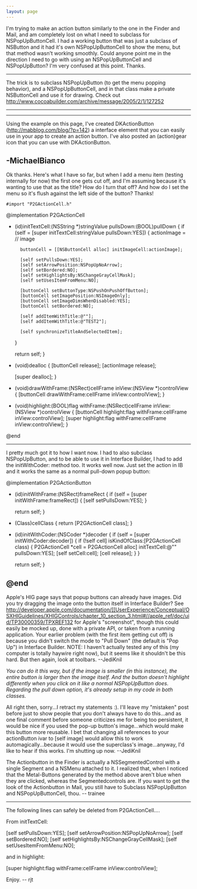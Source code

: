 ```yaml
---
layout: page
---
```


I'm trying to make an action button similarly to the one in the Finder and Mail, and am completely lost on what I need to subclass for NSPopUpButtonCell. I had a working button that was just a subclass of NSButton and it had it's own NSPopUpButtonCell to show the menu, but that method wasn't working smoothly. Could anyone point me in the direction I need to go with using an NSPopUpButtonCell and NSPopUpButton? I'm very confused at this point. Thanks.

----

The trick is to subclass NSPopUpButton (to get the menu popping behavior), and a NSPopUpButtonCell, and in that class make a private NSButtonCell and use it for drawing.  Check out http://www.cocoabuilder.com/archive/message/2005/2/1/127252

----

----
Using the example on this page, I've created DKActionButton (http://mabblog.com/blog/?p=142) a interface element that you can easily use in your app to create an action button. I've also posted an (action)gear icon that you can use with DKActionButton.

-MichaelBianco
----

Ok thanks. Here's what I have so far, but when I add a menu item (testing internally for now) the first one gets cut off, and I'm assuming because it's wanting to use that as the title? How do I turn that off? And how do I set the menu so it's flush against the left side of the button? Thanks!

    #import "P2GActionCell.h"

@implementation P2GActionCell

- (id)initTextCell:(NSString *)stringValue pullsDown:(BOOL)pullDown
{
	if (self = [super initTextCell:stringValue pullsDown:YES])
	{
		actionImage = // image
		
		buttonCell = [[NSButtonCell alloc] initImageCell:actionImage];
		
		[self setPullsDown:YES];
		[self setArrowPosition:NSPopUpNoArrow];
		[self setBordered:NO];
		[self setHighlightsBy:NSChangeGrayCellMask];
		[self setUsesItemFromMenu:NO];
		
		[buttonCell setButtonType:NSPushOnPushOffButton];
		[buttonCell setImagePosition:NSImageOnly];
		[buttonCell setImageDimsWhenDisabled:YES];
		[buttonCell setBordered:NO];
		
		[self addItemWithTitle:@""];
		[self addItemWithTitle:@"TEST2"];
		
		[self synchronizeTitleAndSelectedItem];
	}
	
	return self;
}

- (void)dealloc
{
	[buttonCell release];
	[actionImage release];
	
	[super dealloc];
}

- (void)drawWithFrame:(NSRect)cellFrame inView:(NSView *)controlView
{
	[buttonCell drawWithFrame:cellFrame inView:controlView];
}

- (void)highlight:(BOOL)flag withFrame:(NSRect)cellFrame inView:(NSView *)controlView
{
	[buttonCell highlight:flag withFrame:cellFrame inView:controlView];
	[super highlight:flag withFrame:cellFrame inView:controlView];
}

@end

----

I pretty much got it to how I want now. I had to also subclass NSPopUpButton, and to be able to use it in Interface Builder, I had to add the     initWithCoder: method too. It works well now. Just set the action in IB and it works the same as a normal pull-down popup button:
    
@implementation P2GActionButton

- (id)initWithFrame:(NSRect)frameRect
{
	if (self = [super initWithFrame:frameRect])
	{
		[self setPullsDown:YES];
	}
	
	return self;
}

+ (Class)cellClass
{
	return [P2GActionCell class];
}

- (id)initWithCoder:(NSCoder *)decoder
{
	if (self = [super initWithCoder:decoder])
	{
		if (!self cell] isKindOfClass:[P2GActionCell class)
		{
			P2GActionCell *cell = P2GActionCell alloc] initTextCell:@"" pullsDown:YES];
			[self setCell:cell];
			[cell release];
		}
	}

	return self;
}

@end
----
Apple's HIG page says that popup buttons can already have images. Did you try dragging the image onto the button itself in Interface Builder? See http://developer.apple.com/documentation/[[UserExperience/Conceptual/OSXHIGuidelines/XHIGControls/chapter_10_section_3.html#//apple_ref/doc/uid/TP30000359/TPXREF132 for Apple's "screenshot", though this could easily be mocked up, done with a private API, or taken from a running application. Your earlier problem (with the first item getting cut off) is because you didn't switch the mode to "Pull Down" (the default is "Pop Up") in Interface Builder. NOTE: I haven't actually tested any of this (my computer is totally haywire right now), but it seems like it shouldn't be this hard. But then again, look at toolbars. --JediKnil

*You can do it this way, but if the image is smaller (in this instance), the entire button is larger then the image itself. And the button doesn't highlight differently when you click on it like a normal NSPopUpButton does. Regarding the pull down option, it's already setup in my code in both classes.*

All right then, sorry...I retract my statements :). I'll leave my "mistaken" post before just to show people that you don't always have to do this...and as one final comment before someone criticizes me for being too persistent, it would be nice if you used the pop-up button's image...which would make this button more reusable. I bet that changing all references to your     actionButton ivar to     [self image] would allow this to work automagically...because it would use the superclass's image...anyway, I'd like to hear if this works. I'm shutting up now. --JediKnil

The Actionbutton in the Finder is actually a NSSegmentedControl with a single Segment and a NSMenu attached to it. I realized that, when I noticed that the Metal-Buttons generated by the method above aren't blue when they are clicked, whereas the Segmentedcontrols are. If you want to get the look of the Actionbutton in Mail, you still have to Subclass NSPopUpButton and NSPopUpButtonCell, thou.    -- trainee

----

The following lines can safely be deleted from P2GActionCell....

From initTextCell:

    
[self setPullsDown:YES];
[self setArrowPosition:NSPopUpNoArrow];
[self setBordered:NO];
[self setHighlightsBy:NSChangeGrayCellMask];
[self setUsesItemFromMenu:NO];


and in highlight:

    
[super highlight:flag withFrame:cellFrame inView:controlView];


Enjoy. -- rjt
